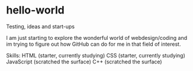 # hello-world
Testing, ideas and start-ups

I am just starting to explore the wonderful world of webdesign/coding and im trying to figure out how GitHub can do for me in that field of interest.

Skills:
HTML (starter, currently studying)
CSS (starter, currently studying)
JavaScript (scratched the surface)
C++ (scratched the surface)
